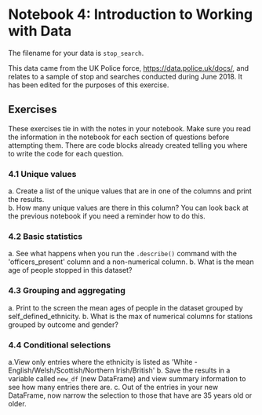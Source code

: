 # Notebook 4: Introduction to Working with Data

The filename for your data is ```stop_search```.

This data came from the UK Police force, https://data.police.uk/docs/, and relates to a sample of stop and searches conducted during June 2018. It has been edited for the purposes of this exercise. 

## Exercises
These exercises tie in with the notes in your notebook. Make sure you read the information in the notebook for each section of questions before attempting them. There are code blocks already created telling you where to write the code for each question.

### 4.1 Unique values
a. Create a list of the unique values that are in one of the columns and print the results.  
b. How many unique values are there in this column? You can look back at the previous notebook if you need a reminder how to do this.  

### 4.2 Basic statistics
a. See what happens when you run the ```.describe()``` command with the 'officers_present' column and a non-numerical column.
b. What is the mean age of people stopped in this dataset?

### 4.3 Grouping and aggregating
a. Print to the screen the mean ages of people in the dataset grouped by self_defined_ethnicity.
b. What is the max of numerical columns for stations grouped by outcome and gender?

### 4.4 Conditional selections
a.View only entries where the ethnicity is listed as 'White - English/Welsh/Scottish/Northern Irish/British'
b. Save the results in a variable called `new_df` (new DataFrame) and view summary information to see how many entries there are. 
c. Out of the entries in your new DataFrame, now narrow the selection to those that have are 35 years old or older.
